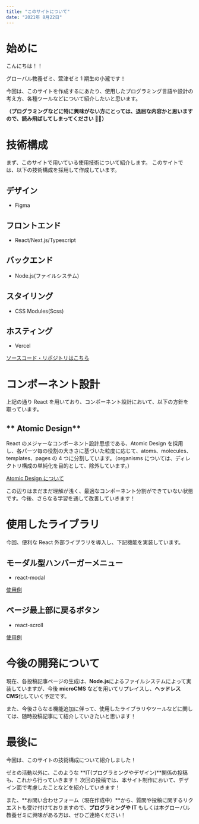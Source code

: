 ```yaml
---
title: "このサイトについて"
date: "2021年 8月22日"
---
```


# 始めに

こんにちは！！

グローバル教養ゼミ、萱津ゼミ 1 期生の小瀧です！

今回は、このサイトを作成するにあたり、使用したプログラミング言語や設計の考え方、各種ツールなどについて紹介したいと思います。

**（プログラミングなどに特に興味がない方にとっては、退屈な内容かと思いますので、読み飛ばしてしまってください 🙇‍♂️）**

# 技術構成

まず、このサイトで用いている使用技術について紹介します。
このサイトでは、以下の技術構成を採用して作成しています。

## **デザイン**

-   Figma

## **フロントエンド**

-   React/Next.js/Typescript

## **バックエンド**

-   Node.js(ファイルシステム)

## **スタイリング**

-   CSS Modules(Scss)

## **ホスティング**

-   Vercel

[ソースコード・リポジトリはこちら](https://github.com/soichiro-kotaki/kayatsu-seminar-blog)

# コンポーネント設計

上記の通り React を用いており、コンポーネント設計において、以下の方針を取っています。

## ** Atomic Design**

React のメジャーなコンポーネント設計思想である、Atomic Design を採用し、各パーツ毎の役割の大きさに基づいた粒度に応じて、atoms、molecules、templates、pages の 4 つに分割しています。（organisms については、ディレクトリ構成の単純化を目的として、除外しています。）

[Atomic Design について](https://qiita.com/Keisuke_Tsuji/items/14bcad84bb86cdd622d1)

この辺りはまだまだ理解が浅く、最適なコンポーネント分割ができていない状態です。今後、さらなる学習を通して改善していきます！

# 使用したライブラリ

今回、便利な React 外部ライブラリを導入し、下記機能を実装しています。

## **モーダル型ハンバーガーメニュー**

-   react-modal

[使用例](https://tombomemo.com/react-modal-usage/)

## **ページ最上部に戻るボタン**

-   react-scroll

[使用例](https://fwywd.com/tech/install-react-scroll)

# 今後の開発について

現在、各投稿記事ページの生成は、**Node.js**によるファイルシステムによって実装していますが、今後 **microCMS** などを用いてリプレイスし、**ヘッドレス CMS**化していく予定です。

また、今後さらなる機能追加に伴って、使用したライブラリやツールなどに関しては、随時投稿記事にて紹介していきたいと思います！

# 最後に

今回は、このサイトの技術構成について紹介しました！

ゼミの活動以外に、このような **IT(プログラミングやデザイン)**関係の投稿も、これから行っていきます！
次回の投稿では、本サイト制作において、デザイン面で考慮したことなどを紹介していきます！

また、**お問い合わせフォーム（現在作成中）**から、質問や投稿に関するリクエストも受け付けておりますので、**プログラミングや IT** もしくは本グローバル教養ゼミに興味がある方は、ぜひご連絡ください！

